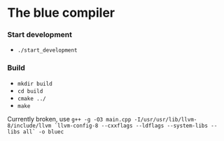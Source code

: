 # The blue compiler

### Start development
- `./start_development`

### Build
- `mkdir build`
- `cd build`
- `cmake ../`
- `make`

Currently broken, use ```g++ -g -O3 main.cpp -I/usr/usr/lib/llvm-8/include/llvm `llvm-config-8 --cxxflags --ldflags --system-libs --libs all` -o bluec```